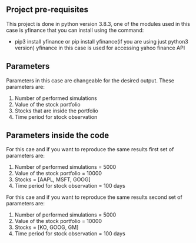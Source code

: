## Project pre-requisites
This project is done in python version 3.8.3, one of the modules used in this case is yfinance that you can install using the command: 
- pip3 install yfinance or pip install yfinance(if you are using just python3 version)
yfinance in this case is used for accessing yahoo finance API

## Parameters
Parameters in this case are changeable for the desired output. These parameters are: 
1. Number of performed simulations
1. Value of the stock portfolio
1. Stocks that are inside the portfolio
1. Time period for stock observation   

## Parameters inside the code
For this cae and if you want to reproduce the same results first set of parameters are: 
1. Number of performed simulations = 5000
1. Value of the stock portfolio = 10000
1. Stocks = [AAPL, MSFT, GOOG] 
1. Time period for stock observation = 100 days

For this cae and if you want to reproduce the same results second set of parameters are: 
1. Number of performed simulations = 5000
1. Value of the stock portfolio = 10000
1. Stocks = [KO, GOOG, GM] 
1. Time period for stock observation = 100 days
